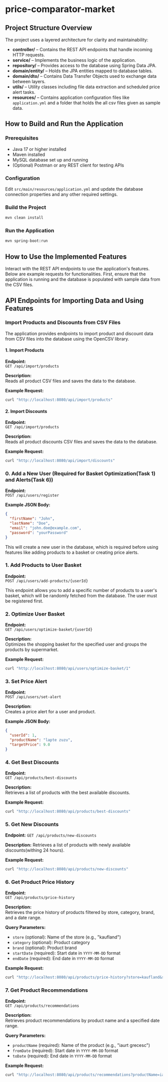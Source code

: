 # price-comparator-market

## Project Structure Overview

The project uses a layered architecture for clarity and maintainability:

- **controller/** – Contains the REST API endpoints that handle incoming HTTP requests.
- **service/** – Implements the business logic of the application.
- **repository/** – Provides access to the database using Spring Data JPA.
- **domain/entity/** – Holds the JPA entities mapped to database tables.
- **domain/dto/** – Contains Data Transfer Objects used to exchange data between layers.
- **utils/** – Utility classes including file data extraction and scheduled price alert tasks.
- **resources/** – Contains application configuration files like `application.yml` and a folder that holds the all csv files given as sample data.

## How to Build and Run the Application

### Prerequisites
- Java 17 or higher installed
- Maven installed
- MySQL database set up and running
- (Optional) Postman or any REST client for testing APIs

### Configuration
Edit `src/main/resources/application.yml` and update the database connection properties and any 
other required settings.

### Build the Project
```bash
mvn clean install
```

### Run the Application
```bash
mvn spring-boot:run
```

## How to Use the Implemented Features

Interact with the REST API endpoints to use the application's features. 
Below are example requests for functionalities.
First, ensure that the application is running and the database is populated with sample data from the CSV files.

## API Endpoints for Importing Data and Using Features
### Import Products and Discounts from CSV Files

The application provides endpoints to import product and discount data from CSV files into the database using the OpenCSV library.

#### 1. Import Products

**Endpoint:**  
`GET /api/import/products`

**Description:**  
Reads all product CSV files and saves the data to the database.

**Example Request:**
```bash
curl "http://localhost:8080/api/import/products"
``` 

#### 2. Import Discounts
**Endpoint:**  
`GET /api/import/products`

**Description:**  
Reads all product discounts CSV files and saves the data to the database.

**Example Request:**
```bash
curl "http://localhost:8080/api/import/discounts"
``` 

### 0. Add a New User (Required for Basket Optimization(Task 1) and Alerts(Task 6))

**Endpoint:**  
`POST /api/users/register`

**Example JSON Body:**
```json
{
  "firstName": "John",
  "lastName": "Doe",
  "email": "john.doe@example.com",
  "password": "yourPassword"
}
```
This will create a new user in the database, which is required before using features like adding products to 
a basket or creating price alerts.

### 1. Add Products to User Basket

**Endpoint:**  
`POST /api/users/add-products/{userId}`

This endpoint allows you to add a specific number of products to a user's basket,
which will be randomly fetched from the database. The user must be registered first. 

### 2. Optimize User Basket

**Endpoint:**  
`GET /api/users/optimize-basket/{userId}`

**Description:**  
Optimizes the shopping basket for the specified user and groups the products by supermarket.

**Example Request:**
```bash
curl "http://localhost:8080/api/users/optimize-basket/1"
```

### 3. Set Price Alert

**Endpoint:**  
`POST /api/users/set-alert`

**Description:**  
Creates a price alert for a user and product.

**Example JSON Body:**
```json
{
  "userId": 1,
  "productName": "lapte zuzu",
  "targetPrice": 9.0
}
```

### 4. Get Best Discounts

**Endpoint:**  
`GET /api/products/best-discounts`

**Description:**  
Retrieves a list of products with the best available discounts.

**Example Request:**
```bash
curl "http://localhost:8080/api/products/best-discounts"
``` 

### 5. Get New Discounts

**Endpoint:**
`GET /api/products/new-discounts`

**Description:**
Retrieves a list of products with newly available discounts(withing 24 hours).

**Example Request:**
```bash
curl "http://localhost:8080/api/products/new-discounts"
```

### 6. Get Product Price History

**Endpoint:**  
`GET /api/products/price-history`

**Description:**  
Retrieves the price history of products filtered by store, category, brand, and a date range.

**Query Parameters:**
- `store` (optional): Name of the store (e.g., "kaufland")
- `category` (optional): Product category
- `brand` (optional): Product brand
- `startDate` (required): Start date in `YYYY-MM-DD` format
- `endDate` (required): End date in `YYYY-MM-DD` format

**Example Request:**
```bash
curl "http://localhost:8080/api/products/price-history?store=kaufland&startDate=2025-05-01&endDate=2025-05-20"
```

### 7. Get Product Recommendations

**Endpoint:**  
`GET /api/products/recommendations`

**Description:**  
Retrieves product recommendations by product name and a specified date range.

**Query Parameters:**
- `productName` (required): Name of the product (e.g., "iaurt grecesc")
- `fromDate` (required): Start date in `YYYY-MM-DD` format
- `toDate` (required): End date in `YYYY-MM-DD` format

**Example Request:**
```bash
curl "http://localhost:8080/api/products/recommendations?productName=iaurt%20grecesc&fromDate=2025-05-01&toDate=2025-05-15"
```
